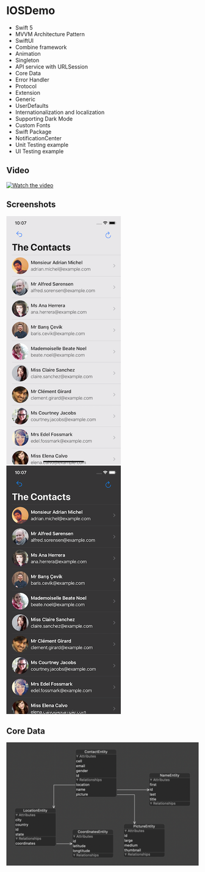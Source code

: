 # IOSDemo

+ Swift 5
+ MVVM Architecture Pattern
+ SwiftUI
+ Combine framework
+ Animation
+ Singleton
+ API service with URLSession
+ Core Data
+ Error Handler
+ Protocol
+ Extension
+ Generic
+ UserDefaults
+ Internationalization and localization
+ Supporting Dark Mode
+ Custom Fonts
+ Swift Package
+ NotificationCenter
+ Unit Testing example
+ UI Testing example

## Video
[![Watch the video](https://img.youtube.com/vi/fPT2M6L-7nA/hqdefault.jpg)](https://youtu.be/fPT2M6L-7nA)

## Screenshots
![alt test](Media/home.png) ![alt test](Media/home_dark.png)

## Core Data
![alt test](Media/coredata.png)
